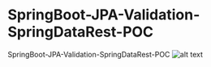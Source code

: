 # SpringBoot-JPA-Validation-SpringDataRest-POC
SpringBoot-JPA-Validation-SpringDataRest-POC
![alt text](https://user-images.githubusercontent.com/11003095/55682504-3d2c1400-5952-11e9-96d6-875d819e3b22.png)
